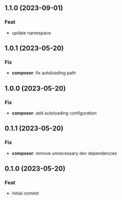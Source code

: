 ## 1.1.0 (2023-09-01)

### Feat

- update namespace

## 1.0.1 (2023-05-20)

### Fix

- **composer**: fix autoloading path

## 1.0.0 (2023-05-20)

### Fix

- **composer**: add autoloading configuration

## 0.1.1 (2023-05-20)

### Fix

- **composer**: remove unnecessary dev dependencies

## 0.1.0 (2023-05-20)

### Feat

- initial commit
